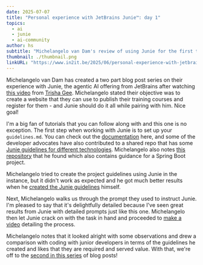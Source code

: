 ```yaml
---
date: 2025-07-07
title: "Personal experience with JetBrains Junie™: day 1"
topics:
  - ai
  - junie
  - ai-community
author: hs
subtitle: "Michelangelo van Dam's review of using Junie for the first time - Part 1"
thumbnail: ./thumbnail.png
linkURL: "https://www.in2it.be/2025/06/personal-experience-with-jetbrains-junie-day-1/"
---
```


Michelangelo van Dam has created a two part blog post series on their experience with Junie, the agentic AI offering from JetBrains after watching [this video](https://youtu.be/BNuFZjM61To?feature=shared) from [Trisha Gee](https://x.com/trisha_gee). Michelangelo stated their objective was to create a website that they can use to publish their training courses and register for them - and Junie should do it all while pairing with him. Nice goal!

I'm a big fan of tutorials that you can follow along with and this one is no exception. The first step when working with Junie is to set up your `guidelines.md`. You can check out the [documentation](https://www.jetbrains.com/help/junie/customize-guidelines.html) here, and some of the developer advocates have also contributed to a shared repo that has some [Junie guidelines for different technologies](https://github.com/JetBrains/junie-guidelines/tree/main/guidelines). Michelangelo also notes [this repository](https://github.com/vig202204/culinary-notes/blob/main/.junie/guidelines.md) that he found which also contains guidance for a Spring Boot project.

Michelangelo tried to create the project guidelines using Junie in the instance, but it didn't work as expected and he got much better results when he [created the Junie guidelines](https://github.com/DragonBe/symbian-harmony/blob/master/.junie/guidelines.md) himself.

Next, Michelangelo walks us through the prompt they used to instruct Junie. I'm pleased to say that it's delightfully detailed because I've seen great results from Junie with detailed prompts just like this one. Michelangelo then let Junie crack on with the task in hand and proceeded to [make a video](https://www.youtube.com/watch?v=aNC3PUNy-p8) detailing the process.

Michelangelo notes that it looked alright with some observations and drew a comparison with coding with junior developers in terms of the guidelines he created and likes that they are required and served value. With that, we're off to the [second in this series](../jetbrains-junie-day-two/) of blog posts!
